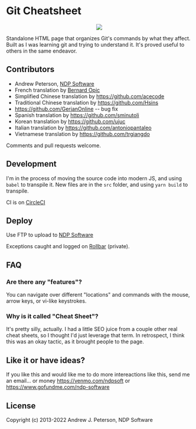 # Git Cheatsheet

<div align="center">
  <img src="https://i.imgur.com/vD2hXkf.png" />
</div>

Standalone HTML page that organizes Git's commands by what they affect.
Built as I was learning git and trying to understand it. It's proved useful
to others in the same endeavor.

## Contributors

* Andrew Peterson, [NDP Software](https://ndpsoftware.com)
* French translation by [Bernard Opic](https://blogs.media-tips.com/bernard.opic/)
* Simplified Chinese translation by https://github.com/acecode
* Traditional Chinese translation by https://github.com/Hsins
* https://github.com/GerjanOnline -- bug fix
* Spanish translation by https://github.com/sminutoli
* Korean translation by https://github.com/ujuc
* Italian translation by https://github.com/antoniopantaleo
* Vietnamese translation by https://github.com/trgiangdo

Comments and pull requests welcome.

## Development

I'm in the process of moving the source code into modern JS, and
using `babel` to transpile it. New files are in the `src` folder, and using `yarn build` to transpile.

CI is on [CircleCI](https://app.circleci.com/pipelines/github/ndp/git-cheatsheet)

## Deploy

Use FTP to upload to [NDP Software](http://www.ndpsoftware.com/)

Exceptions caught and logged on [Rollbar](https://rollbar.com/ndpsoftware/git-cheatsheet/) (private).

## FAQ

### Are there any "features"?

You can navigate over different "locations" and commands with the mouse, arrow keys, or vi-like keystrokes.

### Why is it called "Cheat Sheet"?

It's pretty silly, actually. I had a little SEO juice from a couple other real cheat sheets,
so I thought I'd just leverage that term. In retrospect, I think this was an
okay tactic, as it brought people to the page.

## Like it or have ideas?

If you like this and would like me to do more intereactions like this, send me an email... or money https://venmo.com/ndpsoft or  https://www.gofundme.com/ndp-software

## License

Copyright (c) 2013-2022 Andrew J. Peterson, NDP Software
